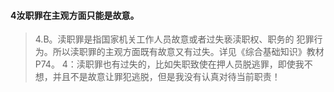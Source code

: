#### 4汝职罪在主观方面只能是故意。
>   4.B。渎职罪是指国家机关工作人员故意或者过失亵渎职权、职务的
    犯罪行为。所以渎职罪的主观方面既有故意又有过失。详见《综合基础知识》教材P74。
>   4：渎职罪也有过失的，比如失职致使在押人员脱逃罪，即使我不想，并且不是故意让罪犯逃脱，但是我没有认真对待当前职责！

